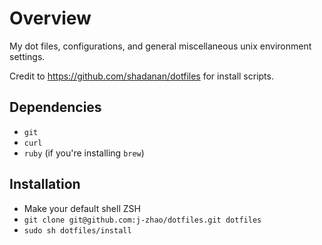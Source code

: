 # Overview

My dot files, configurations, and general miscellaneous unix environment settings.

Credit to https://github.com/shadanan/dotfiles for install scripts.

## Dependencies

- `git`
- `curl`
- `ruby` (if you're installing `brew`)

## Installation

- Make your default shell ZSH
- `git clone git@github.com:j-zhao/dotfiles.git dotfiles`
- `sudo sh dotfiles/install`

